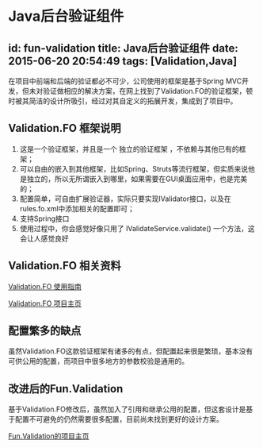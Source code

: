﻿# Java后台验证组件
id: fun-validation
title: Java后台验证组件
date: 2015-06-20 20:54:49
tags: [Validation,Java]
---
在项目中前端和后端的验证都必不可少，公司使用的框架是基于Spring MVC开发，但未对验证做相应的解决方案，在网上找到了Validation.FO的验证框架，顿时被其简洁的设计所吸引，经过对其自定义的拓展开发，集成到了项目中。

## Validation.FO 框架说明
1. 这是一个验证框架，并且是一个 独立的验证框架 ，不依赖与其他已有的框架；
2. 可以自由的嵌入到其他框架，比如Spring、Struts等流行框架，但实质来说他是独立的，所以无所谓嵌入到哪里，如果需要在GUI桌面应用中，也是完美的；
3. 配置简单，可自由扩展验证器，实际只要实现IValidator接口，以及在rules.fo.xml中添加相关的配置即可；
4. 支持Spring接口
5. 使用过程中，你会感觉好像只用了 IValidateService.validate() 一个方法，这会让人感觉良好
<!-- more -->

## Validation.FO 相关资料
[Validation.FO 使用指南](http://www.cnblogs.com/41zone/p/4041727.html)

[Validation.FO 项目主页](https://github.com/41zone/Validation.FO/wiki)

## 配置繁多的缺点
虽然Validation.FO这款验证框架有诸多的有点，但配置起来很是繁琐，基本没有可供公用的配置，而项目中很多地方的参数校验是通用的。

## 改进后的Fun.Validation

基于Validation.FO修改后，虽然加入了引用和继承公用的配置，但这套设计是基于配置不可避免的仍然需要很多配置，目前尚未找到更好的设计方案。

[Fun.Validation的项目主页](https://github.com/fun90/fun-validation)